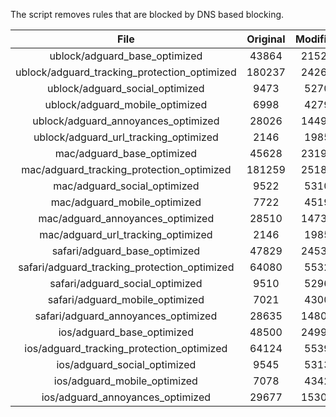 The script removes rules that are blocked by DNS based blocking.


| File | Original | Modified |
|:----:|:-----:|:-----:|
| ublock/adguard_base_optimized | 43864 | 21526 |
| ublock/adguard_tracking_protection_optimized | 180237 | 24264 |
| ublock/adguard_social_optimized | 9473 | 5270 |
| ublock/adguard_mobile_optimized | 6998 | 4279 |
| ublock/adguard_annoyances_optimized | 28026 | 14496 |
| ublock/adguard_url_tracking_optimized | 2146 | 1985 |
| mac/adguard_base_optimized | 45628 | 23198 |
| mac/adguard_tracking_protection_optimized | 181259 | 25189 |
| mac/adguard_social_optimized | 9522 | 5310 |
| mac/adguard_mobile_optimized | 7722 | 4519 |
| mac/adguard_annoyances_optimized | 28510 | 14731 |
| mac/adguard_url_tracking_optimized | 2146 | 1985 |
| safari/adguard_base_optimized | 47829 | 24538 |
| safari/adguard_tracking_protection_optimized | 64080 | 5532 |
| safari/adguard_social_optimized | 9510 | 5296 |
| safari/adguard_mobile_optimized | 7021 | 4300 |
| safari/adguard_annoyances_optimized | 28635 | 14808 |
| ios/adguard_base_optimized | 48500 | 24995 |
| ios/adguard_tracking_protection_optimized | 64124 | 5539 |
| ios/adguard_social_optimized | 9545 | 5313 |
| ios/adguard_mobile_optimized | 7078 | 4342 |
| ios/adguard_annoyances_optimized | 29677 | 15307 |